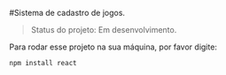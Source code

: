 #Sistema de cadastro de jogos.

>Status do projeto: Em desenvolvimento.

Para rodar esse projeto na sua máquina, por favor digite:

```
npm install react
```
